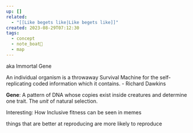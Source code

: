 ```yaml
---
up: []
related:
  - "[[Like begets like|Like begets like]]"
created: 2023-08-29T07:12:30
tags:
  - concept
  - note_boat🚤
  - map
---
```

aka Immortal Gene

An individual organism is a throwaway Survival Machine for the self-replicating coded information which it contains. - Richard Dawkins

**Gene**: A pattern of DNA whose copies exist inside creatures
and determine one trait. The *unit* of natural selection.

Interesting: How Inclusive fitness can be seen in memes

things that are better at reproducing are more likely to reproduce

